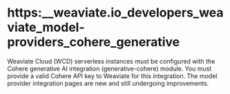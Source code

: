 # https:\_\_weaviate.io_developers_weaviate_model-providers_cohere_generative

Weaviate Cloud (WCD) serverless instances must be configured with the Cohere generative AI integration (generative-cohere) module. You must provide a valid Cohere API key to Weaviate for this integration. The model provider integration pages are new and still undergoing improvements.
